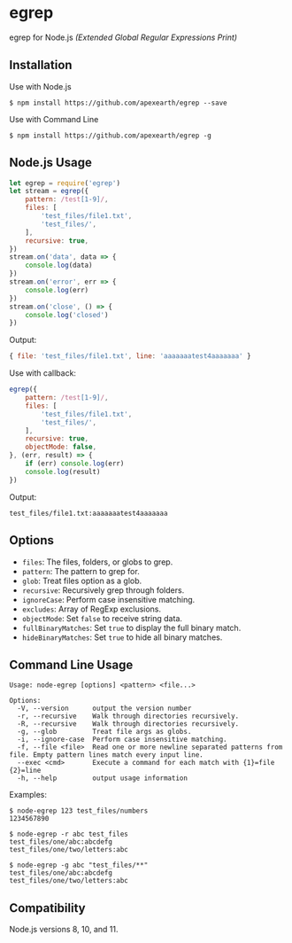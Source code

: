 # egrep

egrep for Node.js *(Extended Global Regular Expressions Print)*

## Installation

Use with Node.js

    $ npm install https://github.com/apexearth/egrep --save

Use with Command Line

    $ npm install https://github.com/apexearth/egrep -g

## Node.js Usage

```javascript
let egrep = require('egrep')
let stream = egrep({
    pattern: /test[1-9]/,
    files: [
        'test_files/file1.txt',
        'test_files/',
    ],
    recursive: true,
})
stream.on('data', data => {
    console.log(data)
})
stream.on('error', err => {
    console.log(err)
})
stream.on('close', () => {
    console.log('closed')
})
```

Output:
```javascript
{ file: 'test_files/file1.txt', line: 'aaaaaaatest4aaaaaaa' }
```

Use with callback:

```javascript
egrep({
    pattern: /test[1-9]/,
    files: [
        'test_files/file1.txt',
        'test_files/',
    ],
    recursive: true,
    objectMode: false,
}, (err, result) => {
    if (err) console.log(err)
    console.log(result)
})
```

Output:
```
test_files/file1.txt:aaaaaaatest4aaaaaaa
```

## Options

- `files`:             The files, folders, or globs to grep.
- `pattern`:           The pattern to grep for.
- `glob`:              Treat files option as a glob.
- `recursive`:         Recursively grep through folders.
- `ignoreCase`:        Perform case insensitive matching.
- `excludes`:          Array of RegExp exclusions.
- `objectMode`:        Set `false` to receive string data.
- `fullBinaryMatches`: Set `true` to display the full binary match.
- `hideBinaryMatches`: Set `true` to hide all binary matches.

## Command Line Usage

```
Usage: node-egrep [options] <pattern> <file...>

Options:
  -V, --version      output the version number
  -r, --recursive    Walk through directories recursively.
  -R, --recursive    Walk through directories recursively.
  -g, --glob         Treat file args as globs.
  -i, --ignore-case  Perform case insensitive matching.
  -f, --file <file>  Read one or more newline separated patterns from file. Empty pattern lines match every input line.
  --exec <cmd>       Execute a command for each match with {1}=file {2}=line
  -h, --help         output usage information

```

Examples:

```
$ node-egrep 123 test_files/numbers
1234567890

$ node-egrep -r abc test_files
test_files/one/abc:abcdefg
test_files/one/two/letters:abc

$ node-egrep -g abc "test_files/**"
test_files/one/abc:abcdefg
test_files/one/two/letters:abc

```

## Compatibility

Node.js versions 8, 10, and 11.